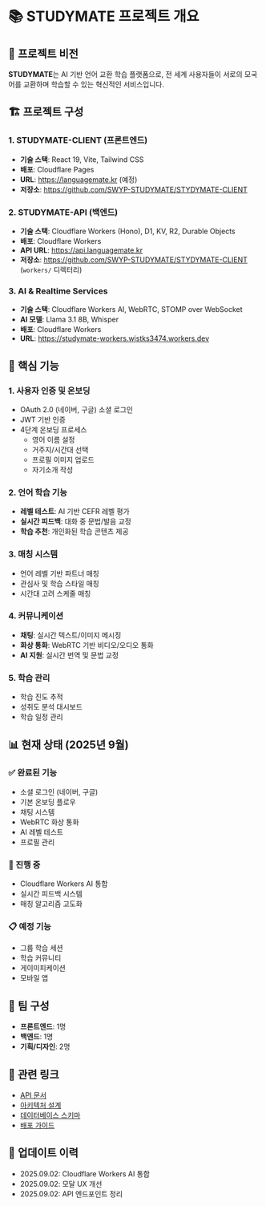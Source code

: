 # 📚 STUDYMATE 프로젝트 개요

## 🎯 프로젝트 비전
**STUDYMATE**는 AI 기반 언어 교환 학습 플랫폼으로, 전 세계 사용자들이 서로의 모국어를 교환하며 학습할 수 있는 혁신적인 서비스입니다.

## 🏗️ 프로젝트 구성

### 1. STUDYMATE-CLIENT (프론트엔드)
- **기술 스택**: React 19, Vite, Tailwind CSS
- **배포**: Cloudflare Pages
- **URL**: https://languagemate.kr (예정)
- **저장소**: https://github.com/SWYP-STUDYMATE/STYDYMATE-CLIENT

### 2. STUDYMATE-API (백엔드)
- **기술 스택**: Cloudflare Workers (Hono), D1, KV, R2, Durable Objects
- **배포**: Cloudflare Workers
- **API URL**: https://api.languagemate.kr
- **저장소**: https://github.com/SWYP-STUDYMATE/STYDYMATE-CLIENT (`workers/` 디렉터리)

### 3. AI & Realtime Services
- **기술 스택**: Cloudflare Workers AI, WebRTC, STOMP over WebSocket
- **AI 모델**: Llama 3.1 8B, Whisper
- **배포**: Cloudflare Workers
- **URL**: https://studymate-workers.wjstks3474.workers.dev

## 🚀 핵심 기능

### 1. 사용자 인증 및 온보딩
- OAuth 2.0 (네이버, 구글) 소셜 로그인
- JWT 기반 인증
- 4단계 온보딩 프로세스
  - 영어 이름 설정
  - 거주지/시간대 선택
  - 프로필 이미지 업로드
  - 자기소개 작성

### 2. 언어 학습 기능
- **레벨 테스트**: AI 기반 CEFR 레벨 평가
- **실시간 피드백**: 대화 중 문법/발음 교정
- **학습 추천**: 개인화된 학습 콘텐츠 제공

### 3. 매칭 시스템
- 언어 레벨 기반 파트너 매칭
- 관심사 및 학습 스타일 매칭
- 시간대 고려 스케줄 매칭

### 4. 커뮤니케이션
- **채팅**: 실시간 텍스트/이미지 메시징
- **화상 통화**: WebRTC 기반 비디오/오디오 통화
- **AI 지원**: 실시간 번역 및 문법 교정

### 5. 학습 관리
- 학습 진도 추적
- 성취도 분석 대시보드
- 학습 일정 관리

## 📊 현재 상태 (2025년 9월)

### ✅ 완료된 기능
- 소셜 로그인 (네이버, 구글)
- 기본 온보딩 플로우
- 채팅 시스템
- WebRTC 화상 통화
- AI 레벨 테스트
- 프로필 관리

### 🚧 진행 중
- Cloudflare Workers AI 통합
- 실시간 피드백 시스템
- 매칭 알고리즘 고도화

### 📋 예정 기능
- 그룹 학습 세션
- 학습 커뮤니티
- 게이미피케이션
- 모바일 앱

## 👥 팀 구성
- **프론트엔드**: 1명
- **백엔드**: 1명
- **기획/디자인**: 2명

## 🔗 관련 링크
- [API 문서](../04-api/README.md)
- [아키텍처 설계](../03-architecture/README.md)
- [데이터베이스 스키마](../05-database/README.md)
- [배포 가이드](../08-infrastructure/README.md)

## 📝 업데이트 이력
- 2025.09.02: Cloudflare Workers AI 통합
- 2025.09.02: 모달 UX 개선
- 2025.09.02: API 엔드포인트 정리
